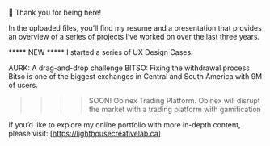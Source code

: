 🥳 Thank you for being here!

In the uploaded files, you’ll find my resume and a presentation that provides an overview of a series of projects I’ve worked on over the last three years.  

***** NEW *****
I started a series of UX Design Cases:

AURK: A drag-and-drop challenge
BITSO: Fixing the withdrawal process 
Bitso is one of the biggest exchanges in Central and South America with 9M of users.

>>>> SOON!
Obinex Trading Platform.
Obinex will disrupt the market with a trading platform with gamification


If you’d like to explore my online portfolio with more in-depth content, please visit: [https://lighthousecreativelab.ca]
